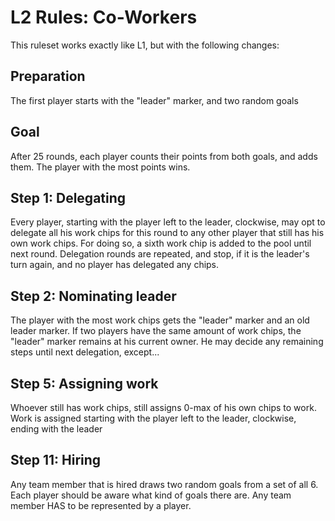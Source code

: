 # L2 Rules: Co-Workers
This ruleset works exactly like L1, but with the following changes:

## Preparation
The first player starts with the "leader" marker, and two random goals

## Goal
After 25 rounds, each player counts their points from both goals, and adds them. 
The player with the most points wins.

## Step 1: Delegating
Every player, starting with the player left to the leader, clockwise,
may opt to delegate all his work chips for this round to any other player
that still has his own work chips.
For doing so, a sixth work chip is added to the pool until next round.
Delegation rounds are repeated, and stop, if it is the leader's turn again, 
and no player has delegated any chips.

## Step 2: Nominating leader
The player with the most work chips gets the "leader" marker 
and an old leader marker.
If two players have the same amount of work chips, the "leader" marker remains
at his current owner.
He may decide any remaining steps until next delegation, except...

## Step 5: Assigning work
Whoever still has work chips, still assigns 0-max of his own chips to work.
Work is assigned starting with the player left to the leader, 
clockwise, ending with the leader

## Step 11: Hiring
Any team member that is hired draws 
two random goals from a set of all 6. 
Each player should be aware what kind of goals there are.
Any team member HAS to be represented by a player.



